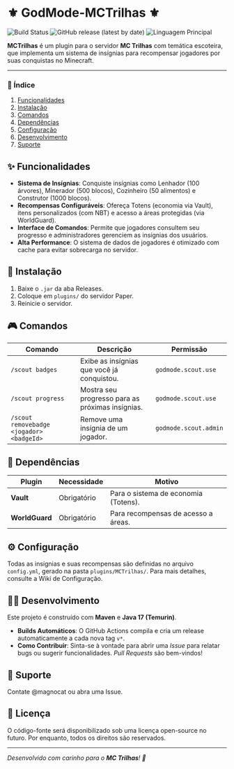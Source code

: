 # ⚜️ GodMode-MCTrilhas ⚜️

![Build Status](https://img.shields.io/github/actions/workflow/status/magnocat/MCTrilhas/build.yml?branch=main&label=Build&style=for-the-badge)
![GitHub release (latest by date)](https://img.shields.io/github/v/release/magnocat/MCTrilhas?style=for-the-badge&label=Versão)
![Linguagem Principal](https://img.shields.io/github/languages/top/magnocat/MCTrilhas?style=for-the-badge&label=Linguagem)

**MCTrilhas** é um plugin para o servidor **MC Trilhas** com temática escoteira, que implementa um sistema de insígnias para recompensar jogadores por suas conquistas no Minecraft.

---

### 📜 Índice
1. [Funcionalidades](#-funcionalidades)
2. [Instalação](#-instalação)
3. [Comandos](#-comandos)
4. [Dependências](#-dependências)
5. [Configuração](#-configuração)
6. [Desenvolvimento](#-desenvolvimento)
7. [Suporte](#-suporte)

## ✨ Funcionalidades
- **Sistema de Insígnias**: Conquiste insígnias como Lenhador (100 árvores), Minerador (500 blocos), Cozinheiro (50 alimentos) e Construtor (1000 blocos).
- **Recompensas Configuráveis**: Ofereça Totens (economia via Vault), itens personalizados (com NBT) e acesso a áreas protegidas (via WorldGuard).
- **Interface de Comandos**: Permite que jogadores consultem seu progresso e administradores gerenciem as insígnias dos usuários.
- **Alta Performance**: O sistema de dados de jogadores é otimizado com cache para evitar sobrecarga no servidor.

## 🚀 Instalação
1. Baixe o `.jar` da aba Releases.
2. Coloque em `plugins/` do servidor Paper.
3. Reinicie o servidor.

## 🎮 Comandos

| Comando                                     | Descrição                                    | Permissão                 |
| ------------------------------------------- | -------------------------------------------- | ------------------------- |
| `/scout badges`                             | Exibe as insígnias que você já conquistou.   | `godmode.scout.use`       |
| `/scout progress`                           | Mostra seu progresso para as próximas insígnias. | `godmode.scout.use`       |
| `/scout removebadge <jogador> <badgeId>`    | Remove uma insígnia de um jogador.           | `godmode.scout.admin`     |

## 🔗 Dependências

| Plugin      | Necessidade | Motivo                               |
| ----------- | ----------- | ------------------------------------ |
| **Vault**   | Obrigatório | Para o sistema de economia (Totens). |
| **WorldGuard**| Obrigatório | Para recompensas de acesso a áreas.  |

## ⚙️ Configuração
Todas as insígnias e suas recompensas são definidas no arquivo `config.yml`, gerado na pasta `plugins/MCTrilhas/`. Para mais detalhes, consulte a Wiki de Configuração.

## 🧑‍💻 Desenvolvimento
Este projeto é construído com **Maven** e **Java 17 (Temurin)**.
- **Builds Automáticos**: O GitHub Actions compila e cria um release automaticamente a cada nova tag `v*`.
- **Como Contribuir**: Sinta-se à vontade para abrir uma *Issue* para relatar bugs ou sugerir funcionalidades. *Pull Requests* são bem-vindos!

## 📧 Suporte
Contate @magnocat ou abra uma Issue.

## 📜 Licença
O código-fonte será disponibilizado sob uma licença open-source no futuro. Por enquanto, todos os direitos são reservados.

---
*Desenvolvido com carinho para o **MC Trilhas**! 🌲*